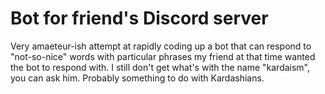 # Bot for friend's Discord server

Very amaeteur-ish attempt at rapidly coding up a bot that can respond to "not-so-nice" words with particular phrases my friend at that time wanted the bot to respond with. I still don't get what's with the name "kardaism", you can ask him. 
Probably something to do with Kardashians. 
